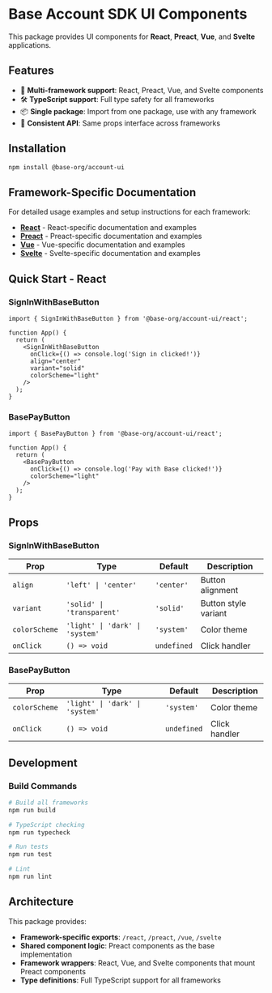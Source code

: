 # Base Account SDK UI Components

This package provides UI components for **React**, **Preact**, **Vue**, and **Svelte** applications.

## Features

- 🎯 **Multi-framework support**: React, Preact, Vue, and Svelte components
- 🛠️ **TypeScript support**: Full type safety for all frameworks
- 📦 **Single package**: Import from one package, use with any framework
- 🎨 **Consistent API**: Same props interface across frameworks

## Installation

```bash
npm install @base-org/account-ui
```

## Framework-Specific Documentation

For detailed usage examples and setup instructions for each framework:

- **[React](./react/README.md)** - React-specific documentation and examples
- **[Preact](./preact/README.md)** - Preact-specific documentation and examples
- **[Vue](./vue/README.md)** - Vue-specific documentation and examples
- **[Svelte](./svelte/README.md)** - Svelte-specific documentation and examples

## Quick Start - React

### SignInWithBaseButton

```tsx
import { SignInWithBaseButton } from '@base-org/account-ui/react';

function App() {
  return (
    <SignInWithBaseButton 
      onClick={() => console.log('Sign in clicked!')}
      align="center"
      variant="solid"
      colorScheme="light"
    />
  );
}
```

### BasePayButton

```tsx
import { BasePayButton } from '@base-org/account-ui/react';

function App() {
  return (
    <BasePayButton 
      onClick={() => console.log('Pay with Base clicked!')}
      colorScheme="light"
    />
  );
}
```

## Props

### SignInWithBaseButton

| Prop | Type | Default | Description |
|------|------|---------|-------------|
| `align` | `'left' \| 'center'` | `'center'` | Button alignment |
| `variant` | `'solid' \| 'transparent'` | `'solid'` | Button style variant |
| `colorScheme` | `'light' \| 'dark' \| 'system'` | `'system'` | Color theme |
| `onClick` | `() => void` | `undefined` | Click handler |

### BasePayButton

| Prop | Type | Default | Description |
|------|------|---------|-------------|
| `colorScheme` | `'light' \| 'dark' \| 'system'` | `'system'` | Color theme |
| `onClick` | `() => void` | `undefined` | Click handler |

## Development

### Build Commands

```bash
# Build all frameworks
npm run build

# TypeScript checking
npm run typecheck

# Run tests
npm run test

# Lint
npm run lint
```

## Architecture

This package provides:
- **Framework-specific exports**: `/react`, `/preact`, `/vue`, `/svelte`
- **Shared component logic**: Preact components as the base implementation
- **Framework wrappers**: React, Vue, and Svelte components that mount Preact components
- **Type definitions**: Full TypeScript support for all frameworks 